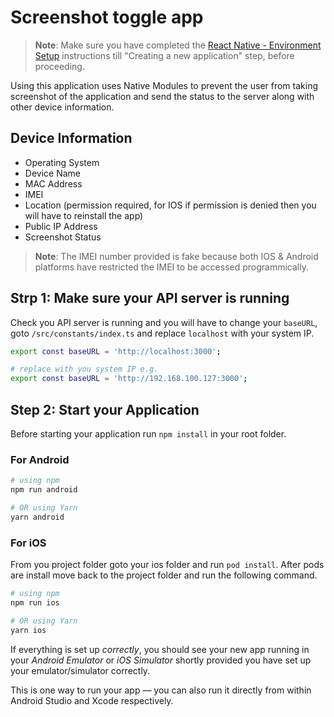 # Screenshot toggle app

>**Note**: Make sure you have completed the [React Native - Environment Setup](https://reactnative.dev/docs/environment-setup) instructions till "Creating a new application" step, before proceeding.

Using this application uses Native Modules to prevent the user from taking screenshot of the application and send the status to the server along with other device information.

## Device Information
* Operating System
* Device Name
* MAC Address
* IMEI
* Location (permission required, for IOS if permission is denied then you will have to reinstall the app)
* Public IP Address
* Screenshot Status

>**Note**: The IMEI number provided is fake because both IOS & Android platforms have restricted the IMEI to be accessed programmically.


## Strp 1: Make sure your API server is running

Check you API server is running and you will have to change your `baseURL`, goto `/src/constants/index.ts` and replace `localhost` with your system IP.

```bash
export const baseURL = 'http://localhost:3000';

# replace with you system IP e.g.
export const baseURL = 'http://192.168.100.127:3000';
```

## Step 2: Start your Application

Before starting your application run `npm install` in your root folder.

### For Android

```bash
# using npm
npm run android

# OR using Yarn
yarn android
```

### For iOS

From you project folder goto your ios folder and run `pod install`. After pods are install move back to the project folder and run the following command.

```bash
# using npm
npm run ios

# OR using Yarn
yarn ios
```

If everything is set up _correctly_, you should see your new app running in your _Android Emulator_ or _iOS Simulator_ shortly provided you have set up your emulator/simulator correctly.

This is one way to run your app — you can also run it directly from within Android Studio and Xcode respectively.

